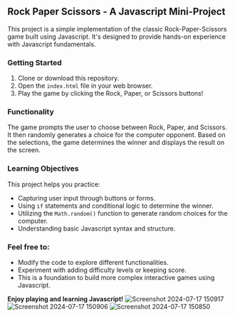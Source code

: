 ## Rock Paper Scissors - A Javascript Mini-Project

This project is a simple implementation of the classic Rock-Paper-Scissors game built using Javascript. It's designed to provide hands-on experience with Javascript fundamentals.

### Getting Started

1. Clone or download this repository.
2. Open the `index.html` file in your web browser.
3. Play the game by clicking the Rock, Paper, or Scissors buttons!

### Functionality

The game prompts the user to choose between Rock, Paper, and Scissors. It then randomly generates a choice for the computer opponent. Based on the selections, the game determines the winner and displays the result on the screen.

### Learning Objectives

This project helps you practice:

* Capturing user input through buttons or forms.
* Using `if` statements and conditional logic to determine the winner.
* Utilizing the `Math.random()` function to generate random choices for the computer.
* Understanding basic Javascript syntax and structure.

### Feel free to:

* Modify the code to explore different functionalities.
* Experiment with adding difficulty levels or keeping score.
* This is a foundation to build more complex interactive games using Javascript.

**Enjoy playing and learning Javascript!**
![Screenshot 2024-07-17 150917](https://github.com/user-attachments/assets/72326f60-65ad-41a7-824a-b7cac3db5249)
![Screenshot 2024-07-17 150906](https://github.com/user-attachments/assets/a642a23f-2b68-4557-82ce-efd165a3ea3b)
![Screenshot 2024-07-17 150850](https://github.com/user-attachments/assets/decdcd2f-72c3-41b9-bf6c-70c86d484a7f)



